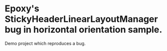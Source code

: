 # Epoxy's StickyHeaderLinearLayoutManager bug in horizontal orientation sample.
Demo project which reproduces a bug. 
